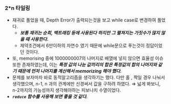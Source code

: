 ### 2*n 타일링
- 재귀로 풀었을 때, Depth Error가 출력되는것을 보고 while case로 변경하여 풀었다.
    - ***보통 재귀는 순회, 백트래킹 등에 사용된다 하지만 그 펼쳐지는 가짓수가 많지 않을 때 사용한다.***
    - 제약조건에서  6만이하의 자연수 였기 때문에 while문으로 푸는것이 정답이었던 것이다.
- 또, memorising 중에 1000000007의 나머지로 배열에 넣지 않으면 효율성 이슈 또한 존재하였는데, 이는 ***특정 값의 나눈 값끼리의 합은 특정값의 합의 나머지와 같기 때문에 먼저 나머지를 계산해서 memorizing 해야 했다.***
- 문제를 보자마자 바로 동적알고리즘을 생각하기는 했다. 다만 홀 , 짝일 경우 나눠서 생각했으며, n-1, n 과의 관계에만 신경써서 값을 구하려 하였다. ⇒ 넓게 봐보니, n-2까지의 가능성까지 생각해야하는 피보나치 수열이었다.
- **_`reduce` 함수를 사용해 보면 좋을 것 같다._**